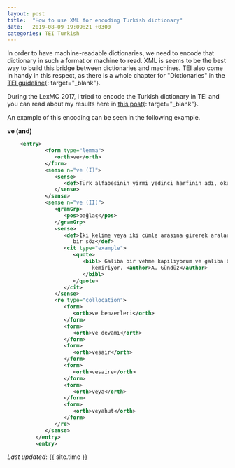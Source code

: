 ```yaml
---
layout: post
title:  "How to use XML for encoding Turkish dictionary"
date:   2019-08-09 19:09:21 +0300
categories: TEI Turkish
---
```

In order to have machine-readable dictionaries, we need to encode that dictionary in such a format or machine to read. XML is seems to be the best way to build this bridge between dictionaries and machines. TEI also come in handy in this respect, as there is a whole chapter for "Dictionaries" in the [TEI guideline][TEI_guideline]{: target="_blank"}.

During the LexMC 2017, I tried to encode the Turkish dictionary in TEI and you can read about my results here in [this post][post_link]{: target="_blank"}.

An example of this encoding can be seen in the following example.

**ve (and)**

~~~xml
	<entry>
            <form type="lemma">
               <orth>ve</orth>
            </form>
            <sense n="ve (I)">
               <sense>
                  <def>Türk alfabesinin yirmi yedinci harfinin adı, okunuşu.</def>
               </sense>
            </sense>
            <sense n="ve (II)">
               <gramGrp>
                  <pos>bağlaç</pos>
               </gramGrp>
               <sense>
                  <def>İki kelime veya iki cümle arasına girerek aralarında bir bağ olduğunu anlatan
                     bir söz</def>
                  <cit type="example">
                     <quote>
                        <bibl> Galiba bir vehme kapılıyorum ve galiba bir hastalık beynimi
                           kemiriyor. <author>A. Gündüz</author>
                        </bibl>
                     </quote>
                  </cit>
               </sense>
               <re type="collocation">
                  <form>
                     <orth>ve benzerleri</orth>
                  </form>
                  <form>
                     <orth>ve devamı</orth>
                  </form>
                  <form>
                     <orth>vesair</orth>
                  </form>
                  <form>
                     <orth>vesaire</orth>
                  </form>
                  <form>
                     <orth>veya</orth>
                  </form>
                  <form>
                     <orth>veyahut</orth>
                  </form>
               </re>
            </sense>
         </entry>
         <entry>
~~~

_Last updated_: {{ site.time }}

[TEI_guideline]: https://tei-c.org/release/doc/tei-p5-doc/en/html/DI.html
[post_link]:   https://digilex.hypotheses.org/275#more-275
